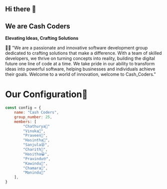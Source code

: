 ## Hi there 👋
## We are Cash Coders

**Elevating Ideas, Crafting Solutions**

🙋‍♀️ "We are a passionate and innovative software development group dedicated to crafting solutions that make a difference. With a team of skilled developers, we thrive on turning concepts into reality, building the digital future one line of code at a time. We take pride in our ability to transform ideas into powerful software, helping businesses and individuals achieve their goals. Welcome to a world of innovation, welcome to Cash_Coders."

# **Our Configuration🧩**
 
```javascript
const config = {
    name: "Cash Coders",
    group_number: 25,
    members: [
        "Chathurya👧"
        "Vinuka👺",
        "Praveen🤫",
        "Hasintha🧐",
        "Sanjula😵",
        "Charith🤪",
        "Hasitha😁",
        "Pravindu🤓",
        "Kawindu😬",
        "Chamara🤬",
        "Manindu👻"
    ],
}
```
